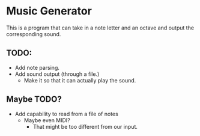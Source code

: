 # Music Generator 
This is a program that can take in a note letter and an octave and output the corresponding sound.

## TODO:
* Add note parsing.
* Add sound output (through a file.)
  * Make it so that it can actually play the sound.


## Maybe TODO?
* Add capability to read from a file of notes
  * Maybe even MIDI?
    * That might be too different from our input.